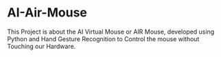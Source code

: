 # AI-Air-Mouse
This Project is about the AI Virtual Mouse or AIR Mouse, developed using Python and Hand Gesture Recognition to Control the mouse without Touching our Hardware.
